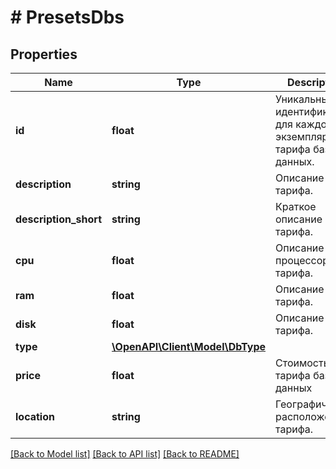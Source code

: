 # # PresetsDbs

## Properties

Name | Type | Description | Notes
------------ | ------------- | ------------- | -------------
**id** | **float** | Уникальный идентификатор для каждого экземпляра тарифа базы данных. | [optional]
**description** | **string** | Описание тарифа. | [optional]
**description_short** | **string** | Краткое описание тарифа. | [optional]
**cpu** | **float** | Описание процессора тарифа. | [optional]
**ram** | **float** | Описание ОЗУ тарифа. | [optional]
**disk** | **float** | Описание диска тарифа. | [optional]
**type** | [**\OpenAPI\Client\Model\DbType**](DbType.md) |  | [optional]
**price** | **float** | Стоимость тарифа базы данных | [optional]
**location** | **string** | Географическое расположение тарифа. | [optional]

[[Back to Model list]](../../README.md#models) [[Back to API list]](../../README.md#endpoints) [[Back to README]](../../README.md)
